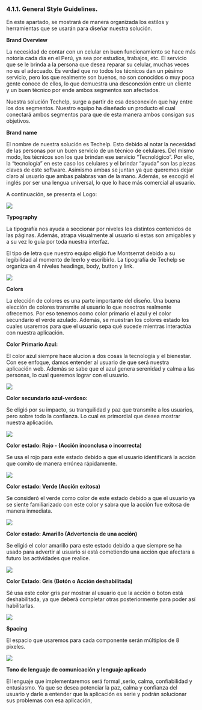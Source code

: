 
### 4.1.1. General Style Guidelines.

En este apartado, se mostrará de manera organizada los estilos y herramientas que se usarán para diseñar nuestra solución.

**Brand Overview**


La necesidad de contar con un celular en buen funcionamiento se hace más notoria cada día en el Perú, ya sea por estudios, trabajos, etc. El servicio que se le brinda a la persona que desea reparar su celular,  muchas veces no es el adecuado. Es verdad que no todos los técnicos dan un  pésimo servicio, pero los que realmente son buenos, no son conocidos o muy poca gente conoce de ellos, lo que demuestra una desconexión  entre un cliente y un buen técnico por ende ambos segmentos son afectados.

Nuestra solución Techelp, surge a partir de esa desconexión que hay entre los dos segmentos. Nuestro equipo ha diseñado un producto el cual conectará ambos segmentos  para que de esta manera ambos consigan sus objetivos.


**Brand name**

El nombre de nuestra solución es Techelp. Esto debido al notar la necesidad de las personas  por un buen servicio de un técnico de celulares. Del mismo modo, los técnicos son los que brindan ese servicio “Tecnológico”. Por ello, la “tecnología”  en este caso los celulares y el brindar “ayuda” son las piezas claves de este software. Asimismo ambas se juntan ya que queremos dejar claro al usuario que ambas palabras van de la mano. Además, se escogió el inglés  por ser una lengua universal, lo que lo hace más comercial al usuario.

A continuación, se presenta el Logo: 

![](Img/CompletoLogo.png)


**Typography**

La tipografía nos ayuda a seccionar por niveles los distintos contenidos de las páginas. Además, atrapa visualmente al usuario si estas son amigables y a su vez lo guía por toda nuestra interfaz.


El tipo de letra que nuestro equipo eligió fue Montserrat debido a su legibilidad al momento de leerlo y escribirlo. La tipografía de Techelp se organiza en 4 niveles headings, body, button y link.


![](Img/Montsrrat.png)

**Colors**

La elección de colores es una parte importante del diseño. Una buena elección de colores transmite al usuario lo que nosotros realmente ofrecemos. Por eso tenemos como color primario el azul y el color secundario el verde azulado. Además, se muestran los colores estado los cuales usaremos para que el usuario sepa qué sucede mientras interactúa con nuestra aplicación.


**Color Primario Azul:**

El color azul siempre hace alucion a dos cosas 	la tecnología y el bienestar. Con ese enfoque, 	damos entender al usuario de que será nuestra 	aplicación web. Además se sabe que el azul	genera serenidad y calma a las personas, 		lo cual queremos lograr con el usuario.

![](Img/PrimaryColor.png) 

**Color secundario azul-verdoso:**

Se eligió por su impacto, su tranquilidad y paz que transmite a los usuarios, pero sobre todo	la confianza. Lo cual es primordial que desea 	mostrar nuestra aplicación.

![](Img/SecndaryColor.png) 


**Color estado: Rojo - (Acción inconclusa	o incorrecta)**



Se usa el rojo para este estado debido 	a que el usuario identificará la acción		que comito de manera errónea 		rápidamente.

![](Img/RedState.png) 



**Color estado: Verde (Acción exitosa)**

Se consideró el verde como color de	este estado debido a que el usuario			ya se siente familiarizado con este 			color y sabra que la acción fue exitosa		de manera inmediata.

![](Img/GreenState.png)


**Color estado: Amarillo (Advertencia de 		una acción)**

Se eligió el color amarillo para este	estado debido a que siempre se ha 	usado para advertir al usuario si está 	cometiendo una acción que afectara 	a futuro las actividades que realice.

![](Img/YellosState.png)


**Color Estado: Gris (Botón o Acción deshabilitada)**

Sé usa este color gris par mostrar al usuario que la acción o boton está 	deshabilitada, ya que deberá completar otras posteriormente para poder así 	habilitarlas.

![](Img/GrayState.png)

**Spacing**

El espacio que usaremos para cada componente serán múltiplos de 8 pixeles.

![](Img/Spacing.png)

**Tono de lenguaje de comunicación y lenguaje aplicado**


El lenguaje que implementaremos será formal ,serio, calma, confiabilidad y entusiasmo. Ya que se desea potenciar la paz, calma y confianza del usuario y darle a entender que la aplicación es serie y podrán solucionar sus problemas con esa aplicación,